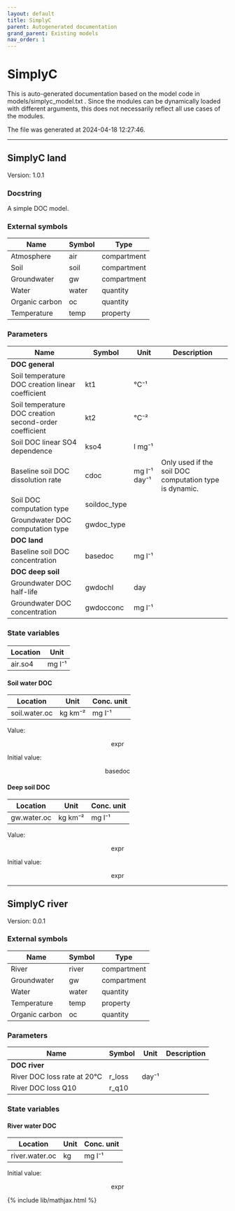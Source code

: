 ```yaml
---
layout: default
title: SimplyC
parent: Autogenerated documentation
grand_parent: Existing models
nav_order: 1
---
```


# SimplyC

This is auto-generated documentation based on the model code in models/simplyc_model.txt .
Since the modules can be dynamically loaded with different arguments, this does not necessarily reflect all use cases of the modules.

The file was generated at 2024-04-18 12:27:46.

---

## SimplyC land

Version: 1.0.1

### Docstring

A simple DOC model.

### External symbols

| Name | Symbol | Type |
| ---- | ------ | ---- |
| Atmosphere | air | compartment |
| Soil | soil | compartment |
| Groundwater | gw | compartment |
| Water | water | quantity |
| Organic carbon | oc | quantity |
| Temperature | temp | property |

### Parameters

| Name | Symbol | Unit |  Description |
| ---- | ------ | ---- |  ----------- |
| **DOC general** | | | |
| Soil temperature DOC creation linear coefficient | kt1 | °C⁻¹ |  |
| Soil temperature DOC creation second-order coefficient | kt2 | °C⁻² |  |
| Soil DOC linear SO4 dependence | kso4 | l mg⁻¹ |  |
| Baseline soil DOC dissolution rate | cdoc | mg l⁻¹ day⁻¹ | Only used if the soil DOC computation type is dynamic. |
| Soil DOC computation type | soildoc_type |  |  |
| Groundwater DOC computation type | gwdoc_type |  |  |
| **DOC land** | | | |
| Baseline soil DOC concentration | basedoc | mg l⁻¹ |  |
| **DOC deep soil** | | | |
| Groundwater DOC half-life | gwdochl | day |  |
| Groundwater DOC concentration | gwdocconc | mg l⁻¹ |  |

### State variables

#### 

| Location | Unit |
| -------- | ---- |
| air.so4 | mg l⁻¹ |

#### Soil water DOC

| Location | Unit | Conc. unit |
| -------- | ---- | ---- |
| soil.water.oc | kg km⁻² | mg l⁻¹ |

Value:

$$
\mathrm{expr}
$$

Initial value:

$$
\mathrm{basedoc}
$$

#### Deep soil DOC

| Location | Unit | Conc. unit |
| -------- | ---- | ---- |
| gw.water.oc | kg km⁻² | mg l⁻¹ |

Value:

$$
\mathrm{expr}
$$

Initial value:

$$
\mathrm{expr}
$$

---

## SimplyC river

Version: 0.0.1

### External symbols

| Name | Symbol | Type |
| ---- | ------ | ---- |
| River | river | compartment |
| Groundwater | gw | compartment |
| Water | water | quantity |
| Temperature | temp | property |
| Organic carbon | oc | quantity |

### Parameters

| Name | Symbol | Unit |  Description |
| ---- | ------ | ---- |  ----------- |
| **DOC river** | | | |
| River DOC loss rate at 20°C | r_loss | day⁻¹ |  |
| River DOC loss Q10 | r_q10 |  |  |

### State variables

#### River water DOC

| Location | Unit | Conc. unit |
| -------- | ---- | ---- |
| river.water.oc | kg | mg l⁻¹ |

Initial value:

$$
\mathrm{expr}
$$



{% include lib/mathjax.html %}

